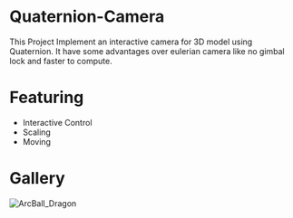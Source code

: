 # Quaternion-Camera
This Project Implement an interactive camera for 3D model using Quaternion. It have some advantages over eulerian camera like no gimbal lock and faster to compute.

# Featuring

- Interactive Control
- Scaling
- Moving

# Gallery 

![ArcBall_Dragon](https://user-images.githubusercontent.com/93391908/140274934-5b6a7c4b-2971-4432-a4a6-d32bdcf33093.png)

